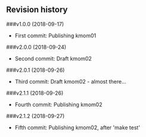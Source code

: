 Revision history
----------------

###v1.0.0 (2018-09-17)

* First commit: Publishing kmom01

###v2.0.0 (2018-09-24)

* Second commit: Draft kmom02

###v2.0.1 (2018-09-26)

* Third commit: Draft kmom02 - almost there...  

###v2.1.1 (2018-09-26)

* Fourth commit: Publishing kmom02

###v2.1.2 (2018-09-27)

* Fifth commit: Publishing kmom02, after 'make test'  
